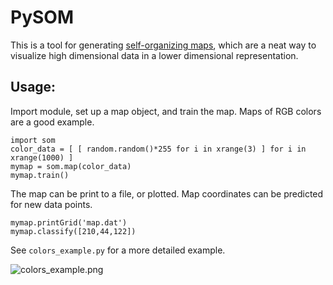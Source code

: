 # PySOM

This is a tool for generating [self-organizing maps](https://en.wikipedia.org/wiki/Self-organizing_map), which are a neat way to visualize high dimensional data in a lower dimensional representation.

## Usage:
Import module, set up a map object, and train the map. Maps of RGB colors are a good example.
```
import som
color_data = [ [ random.random()*255 for i in xrange(3) ] for i in xrange(1000) ]
mymap = som.map(color_data)
mymap.train()
```
The map can be print to a file, or plotted. Map coordinates can be predicted for new data points.
```
mymap.printGrid('map.dat')
mymap.classify([210,44,122])
```        
See `colors_example.py` for a more detailed example.

![colors_example.png](https://github.com/johncfaver.com/pysom/raw/master/colors_example.png)

